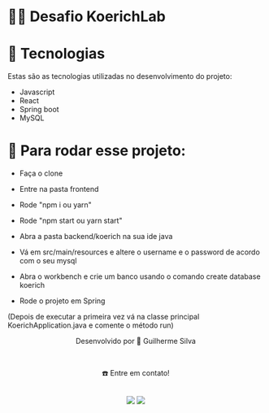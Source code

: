 
# 👷🏻 Desafio KoerichLab
# 🚀 Tecnologias
Estas são as tecnologias utilizadas no desenvolvimento do projeto:

- Javascript
- React
- Spring boot
- MySQL

# 💙 Para rodar esse projeto:
- Faça o clone
- Entre na pasta frontend
- Rode "npm i ou yarn"
- Rode "npm start ou yarn start"

- Abra a pasta backend/koerich na sua ide java
- Vá em src/main/resources e altere o username e o password de acordo com o seu mysql
- Abra o workbench e crie um banco usando o comando create database koerich
- Rode o projeto em Spring

(Depois de executar a primeira vez vá na classe principal KoerichApplication.java e comente o método run)

<div align="center">
  <p>Desenvolvido por 💙 Guilherme Silva</p> <br>
  <p>☎️ Entre em contato!<p> <br>
  <a href = "mailto:guilherme.silva7930@gmail.com"><img src="https://img.shields.io/badge/Gmail-D14836?style=for-the-badge&logo=gmail&logoColor=white" target="_blank"></a>
  <a display="flex" text-align="center" href="https://www.linkedin.com/in/guilhermesilva2/" target="_blank"><img src="https://img.shields.io/badge/-LinkedIn-%230077B5?style=for-the-badge&logo=linkedin&logoColor=white" target="_blank"></a> 
</div>
